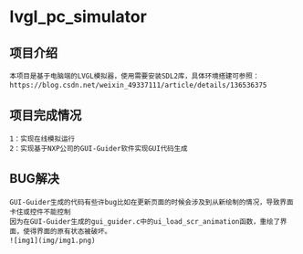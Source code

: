 # lvgl_pc_simulator

## 项目介绍
    本项目是基于电脑端的LVGL模拟器，使用需要安装SDL2库，具体环境搭建可参照：https://blog.csdn.net/weixin_49337111/article/details/136536375
## 项目完成情况
    1：实现在线模拟运行
    2：实现基于NXP公司的GUI-Guider软件实现GUI代码生成

## BUG解决
    GUI-Guider生成的代码有些许bug比如在更新页面的时候会涉及到从新绘制的情况，导致界面卡住或控件不能控制
    因为在GUI-Guider生成的gui_guider.c中的ui_load_scr_animation函数，重绘了界面，使得界面的原有状态被破坏。
    ![img1](img/img1.png)
